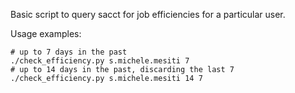 
Basic script to query sacct for job efficiencies for a particular user.

Usage examples:
```
# up to 7 days in the past
./check_efficiency.py s.michele.mesiti 7 
# up to 14 days in the past, discarding the last 7
./check_efficiency.py s.michele.mesiti 14 7
```

